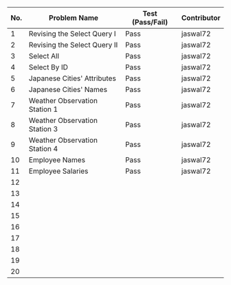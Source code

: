 
|No.| Problem Name                       | Test (Pass/Fail) | Contributor |  
|---|------------------------------------|------------------|-------------|  
| 1 | Revising the Select Query I        |  Pass            | jaswal72    |  
| 2 | Revising the Select Query II       |  Pass            | jaswal72    |  
| 3 | Select All                         |  Pass            | jaswal72    |               
| 4 | Select By ID                       |  Pass            | jaswal72    |  
| 5 | Japanese Cities' Attributes        |  Pass            | jaswal72    |  
| 6 | Japanese Cities' Names             |  Pass            | jaswal72    |  
| 7 | Weather Observation Station 1      |  Pass            | jaswal72    |  
| 8 | Weather Observation Station 3      |  Pass            | jaswal72    |  
| 9 | Weather Observation Station 4      |  Pass            | jaswal72    |  
| 10| Employee Names                     |  Pass            | jaswal72    |  
| 11| Employee Salaries                  |  Pass            | jaswal72    |  
| 12|                                    |                  |             |  
| 13|                                    |                  |             |  
| 14|                                    |                  |             |  
| 15|                                    |                  |             |  
| 16|                                    |                  |             |  
| 17|                                    |                  |             |  
| 18|                                    |                  |             |  
| 19|                                    |                  |             |  
| 20|                                    |                  |             |  

